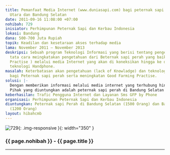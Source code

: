 ```yaml
---
title: Pemanfaat Media Internet (www.duniasapi.com) bagi peternak sapi perah di Bandung
  Utara dan Bandung Selatan
date: 2011-09-16 11:08:00 +07:00
nohibah: 729
inisiator: Perhimpunan Peternak Sapi dan Kerbau Indonesia
lokasi: Bandung
dana: 500-700 Juta Rupiah
topik: Keadilan dan kesetaraan akses terhadap media
lama: November 2011 – November 2013
deskripsi: Sebuah program Teknologi Informasi yang berisi tentang pengetahuan, dan
  tata cara meingkatakan pengetahuan dari Beternak sapi perah yang baik (Good Farming
  Practise ) melalui media Internet yang akan di koneksikan hingga ke desa dan melaui
  teknologi Handphone.
masalah: Keterbatasan akan pengetahuan (lack of Knowladge) dan teknologi tepat guna
  bagi Peternak sapi perah serta meningkatan Good Farming Practise.
solusi: |-
  Dengan memberikan informasi melalui media internet yang terhubung hingga ke desa dan bisa di akses dengan handphone Interaksi langsung antara peternak dengan duniasapi.com (by sms ).
  Pihak yang diuntungkan adalah peternak sapi perah di Bandung Selatan (1500 Orang) dan Bandung Utara (1200 Orang)
keberhasilan: Trafic Pengguna Internet dan Layanan Sms GFP by Phone
organisasi: Perhimpunan Peternak Sapi dan Kerbau Indonesia
diuntungkan: Peternak sapi Perah di Bandung Selatan (1500 Orang) dan Bandung Utara
  (1200 Orang)
layout: hibahcmb
---
```


![729](/static/img/hibahcmb/729.png){: .img-responsive }{: width="350" }

### {{ page.nohibah }} - {{ page.title }}

---
